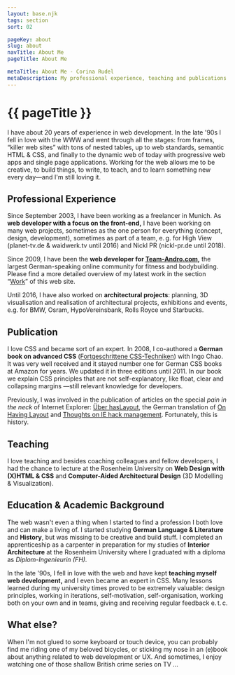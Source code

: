 ```yaml
---
layout: base.njk
tags: section
sort: 02

pageKey: about
slug: about
navTitle: About Me
pageTitle: About Me

metaTitle: About Me - Corina Rudel
metaDescription: My professional experience, teaching and publications concerning web and front-end development.
---
```

# {{ pageTitle }}

<div class="article__teaser">

I have about 20 years of experience in web development. In the late '90s I fell in love with the WWW and went through all the stages: from frames, “killer web sites” with tons of nested tables, up to web standards, semantic HTML&nbsp;&amp; CSS, and finally to the dynamic web of today with progressive web apps and single page applications. Working for the web allows me to be creative, to build things, to write, to teach, and to learn something new every day&mdash;and I'm still loving it.

</div>

## Professional Experience

Since September 2003, I have been working as a freelancer in Munich. As **web developer with a focus on the front-end,** I have been working on many web projects, sometimes as the one person for everything (concept, design, development), sometimes as part of a team, e. g. for High View (planet-tv.de & waidwerk.tv until 2016) and Nickl PR (nickl-pr.de until 2018).

Since 2009, I have been the **web developer for [Team-Andro.com](https://www.team-andro.com/),** the largest German-speaking online community for fitness and bodybuilding. Please find a more detailed overview of my latest work in the section “[Work](/en/work/)” of this web site.

Until 2016, I have also worked on **architectural projects**: planning, 3D visualisation and realisation of architectural projects, exhibitions and events, e.g. for BMW, Osram, HypoVereinsbank, Rolls Royce und Starbucks.

## Publication

I love CSS and became sort of an expert. In 2008, I co-authored a **German book on advanced CSS** (<span lang="de">[Fortgeschrittene CSS-Techniken](https://www.rheinwerk-verlag.de/fortgeschrittene-css-techniken_2511/)</span>) with Ingo Chao. It was very well received and it stayed number one for German CSS books at Amazon for years. We updated it in three editions until 2011. In our book we explain CSS principles that are not self-explanatory, like float, clear and collapsing margins&nbsp;&mdash;still relevant knowledge for developers.

Previously, I was involved in the publication of articles on the special _pain in the neck_ of Internet Explorer: <span lang="de">[Über hasLayout](https://onhavinglayout.fwpf-webdesign.de/)</span>, the German translation of [On Having Layout](http://web.archive.org/web/20180402172026/http://www.satzansatz.de/cssd/onhavinglayout.html) and [Thoughts on IE hack management](https://onhavinglayout.fwpf-webdesign.de/hack_management/). Fortunately, this is history.

## Teaching

I love teaching and besides coaching colleagues and fellow developers, I had the chance to lecture at the Rosenheim University on **Web Design with (X)HTML & CSS** and **Computer-Aided Architectural Design** (3D Modelling & Visualization).

## Education & Academic Background

The web wasn't even a thing when I started to find a profession I both love and can make a living of. I started studying **German Language & Literature** and **History**, but was missing to be creative and build stuff. I completed an apprenticeship as a carpenter in preparation for my studies of **Interior Architecture** at the Rosenheim University where I graduated with a diploma as <i lang="de">Diplom-Ingenieurin (FH).</i>

In the late '90s, I fell in love with the web and have kept **teaching myself web development,** and I even became an expert in CSS. Many lessons learned during my university times proved to be extremely valuable: design principles, working in iterations, self-motivation, self-organisation, working both on your own and in teams, giving and receiving regular feedback e.&#8239;t.&#8239;c.

## What else?

When I'm not glued to some keyboard or touch device, you can probably find me riding one of my beloved bicycles, or sticking my nose in an (e)book about anything related to web development or UX. And sometimes, I enjoy watching one of those shallow British crime series on TV&nbsp;&hellip;